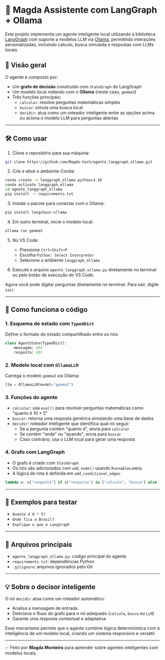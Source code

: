 # 🤖 Magda Assistente com LangGraph + Ollama

Este projeto implementa um agente inteligente local utilizando a biblioteca [LangGraph](https://python.langchain.com/docs/langgraph/) com suporte a modelos LLM via [Ollama](https://ollama.com/), permitindo interações personalizadas, incluindo cálculo, busca simulada e respostas com LLMs locais.

## 🚀 Visão geral

O agente é composto por:

- Um **grafo de decisão** construído com `StateGraph` do LangGraph
- Um modelo local rodando com o **Ollama** (neste caso, `gemma3`)
- Três funções principais:
  - `calcular`: resolve perguntas matemáticas simples
  - `buscar`: simula uma busca local
  - `decidir`: atua como um roteador inteligente entre as opções acima ou aciona o modelo LLM para perguntas abertas

---

## 🛠️ Como usar

1. Clone o repositório para sua máquina:

```bash
git clone https://github.com/Magda-tech/agente_langgraph_ollama.git
```

2. Crie e ative o ambiente Conda:

```bash
conda create -n langgraph_ollama python=3.10
conda activate langgraph_ollama
cd agente_langgraph_ollama
pip install -r requirements.txt
```

3. Instale o pacote para conectar com o Ollama:

```bash
pip install langchain-ollama
```

4. Em outro terminal, inicie o modelo local:

```bash
ollama run gemma3
```

5. No VS Code:

   - Pressione `Ctrl+Shift+P`
   - Escolha `Python: Select Interpreter`
   - Selecione o ambiente `langgraph_ollama`

6. Execute o arquivo `agente_langgraph_ollama.py` diretamente no terminal ou pelo botão de execução do VS Code.

Agora você pode digitar perguntas diretamente no terminal. Para sair, digite `sair`.

---

## 🧠 Como funciona o código

### 1. Esquema de estado com `TypedDict`

Define o formato do estado compartilhado entre os nós:

```python
class AgentState(TypedDict):
    mensagem: str
    resposta: str
```

### 2. Modelo local com `OllamaLLM`

Carrega o modelo `gemma3` via Ollama:

```python
llm = OllamaLLM(model="gemma3")
```

### 3. Funções do agente

- `calcular`: usa `eval()` para resolver perguntas matemáticas como "quanto é 10 \* 5"
- `buscar`: retorna uma resposta genérica simulando uma base de dados
- `decidir`: roteador inteligente que identifica qual nó seguir:
  - Se a pergunta contém "quanto é", envia para `calcular`
  - Se contém "onde" ou "quando", envia para `buscar`
  - Caso contrário, usa o LLM local para gerar uma resposta

### 4. Grafo com LangGraph

- O grafo é criado com `StateGraph`
- Os nós são adicionados com `add_node()` usando `RunnableLambda`
- A lógica de rota é definida em `add_conditional_edges`

```python
lambda x: x["resposta"] if x["resposta"] in ["calculo", "busca"] else "fim"
```

---

## 🧪 Exemplos para testar

- `Quanto é 8 * 5?`
- `Onde fica o Brasil?`
- `Explique o que é LangGraph`

---

## 📂 Arquivos principais

- `agente_langgraph_ollama.py`: código principal do agente
- `requirements.txt`: dependências Python
- `.gitignore`: arquivos ignorados pelo Git

---

## 💡 Sobre o decisor inteligente

O nó `decidir` atua como um roteador automático:

- Analisa a mensagem de entrada
- Direciona o fluxo do grafo para o nó adequado (`calculo`, `busca` ou `LLM`)
- Garante uma resposta contextual e adaptativa

Esse mecanismo permite que o agente combine lógica determinística com a inteligência de um modelo local, criando um sistema responsivo e versátil.

---

✅ Feito por **Magda Monteiro** para aprender sobre agentes inteligentes com modelos locais.

